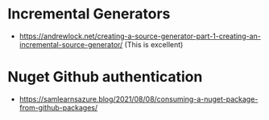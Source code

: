 # Incremental Generators

- https://andrewlock.net/creating-a-source-generator-part-1-creating-an-incremental-source-generator/ (This is excellent)

# Nuget Github authentication

- https://samlearnsazure.blog/2021/08/08/consuming-a-nuget-package-from-github-packages/